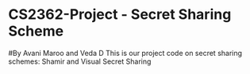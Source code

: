 # CS2362-Project - Secret Sharing Scheme 
#By Avani Maroo and Veda D
This is our project code on secret sharing schemes: Shamir and Visual Secret Sharing
